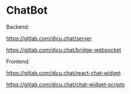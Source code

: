 # ChatBot

Backend:

https://gitlab.com/dicu.chat/server

https://gitlab.com/dicu.chat/bridge-websocket

Frontend:

https://gitlab.com/dicu.chat/react-chat-widget

https://gitlab.com/dicu.chat/chat-widget-scripts

